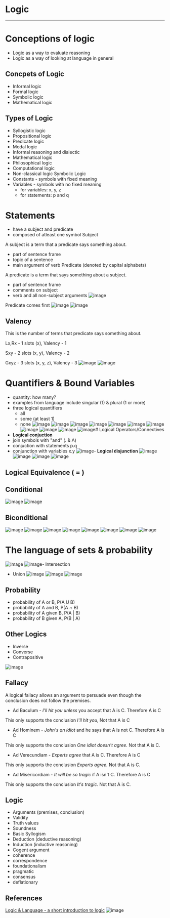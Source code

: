 # Logic

---

# Conceptions of logic

- Logic as a way to evaluate reasoning
- Logic as a way of looking at language in general

## Concpets of Logic

- Informal logic
- Formal logic
- Symbolic logic
- Mathematical logic

## Types of Logic

- Syllogistic logic
- Propositional logic
- Predicate logic
- Modal logic
- Informal reasoning and dialectic
- Mathematical logic
- Philosophical logic
- Computational logic
- Non-classical logic
Symbolic Logic
- Constants - symbols with fixed meaning
- Variables - symbols with no fixed meaning
  - for variables: x, y, z
  - for statements: p and q

# Statements

- have a subject and predicate
- composed of atleast one symbol
Subject

A subject is a term that a predicate says something about.

- part of sentence frame
- topic of a sentence
- main argument of verb
Predicate (denoted by capital alphabets)

A predicate is a term that says something about a subject.

- part of sentence frame
- comments on subject
- verb and all non-subject arguments
![image](media/Logic-image1.png)

Predicate comes first
![image](media/Logic-image2.png)
![image](media/Logic-image3.png)

## Valency

This is the number of terms that predicate says something about.

Lx,Rx - 1 slots (x), Valency - 1

Sxy - 2 slots (x, y), Valency - 2

Gxyz - 3 slots (x, y, z), Valency - 3
![image](media/Logic-image4.png)
![image](media/Logic-image5.png)

# Quantifiers & Bound Variables

- quantity: how many?
- examples from language include singular (1) & plural (1 or more)
- three logical quantifiers
  - all
  - some (at least 1)
  - none
![image](media/Logic-image6.png)
![image](media/Logic-image7.png)
![image](media/Logic-image8.png)
![image](media/Logic-image9.png)
![image](media/Logic-image10.png)
![image](media/Logic-image11.png)
![image](media/Logic-image12.png)
![image](media/Logic-image13.png)
![image](media/Logic-image14.png)
![image](media/Logic-image15.png)
![image](media/Logic-image16.png)# Logical Operators/Connectives
- **Logical conjuction**
- join symbols with "and" (. & Λ)
- conjuction with statements p.q
- conjunction with variables x.y
![image](media/Logic-image17.png)-  **Logical disjunction**
![image](media/Logic-image18.png)
![image](media/Logic-image19.png)
![image](media/Logic-image20.png)
![image](media/Logic-image21.png)

## Logical Equivalence ( = )

## Conditional

![image](media/Logic-image22.png)
![image](media/Logic-image23.png)

## Biconditional

![image](media/Logic-image24.png)
![image](media/Logic-image25.png)
![image](media/Logic-image26.png)
![image](media/Logic-image27.png)
![image](media/Logic-image28.png)
![image](media/Logic-image29.png)
![image](media/Logic-image30.png)
![image](media/Logic-image31.png)

# The language of sets & probability

![image](media/Logic-image32.png)
![image](media/Logic-image33.png)-  Intersection

- Union
![image](media/Logic-image34.png)
![image](media/Logic-image35.png)
![image](media/Logic-image36.png)

## Probability

- probability of A or B, P(A U B)
- probability of A and B, P(A **∩** B)
- probability of A given B, P(A | B)
- probability of B given A, P(B | A)

## Other Logics

- Inverse
- Converse
- Contrapositive

![image](media/Logic-image37.png)

## Fallacy

A logical fallacy allows an argument to persuade even though the conclusion does not follow the premises.

- Ad Baculum - *I'll hit you unless* you accept that A is C. Therefore A is C

This only supports the conclusion *I'll hit you*, Not that A is C

- Ad Hominem - *John's an idiot* and he says that A is not C. Therefore A is C

This only supports the conclusion *One idiot doesn't agree.* Not that A is C.

- Ad Verecundiam - *Experts agree* that A is C. Therefore A is C

This only supports the conclusion *Experts agree.* Not that A is C.

- Ad Misericordiam - *It will be so tragic* if A isn't C. Therefore A is C

This only supports the conclusion *It's tragic.* Not that A is C.

## Logic

- Arguments (premises, conclusion)
- Validity
- Truth values
- Soundness
- Basic Syllogism
- Deduction (deductive reasoning)
- Induction (inductive reasoning)
- Cogent argument
- coherence
- correspondence
- foundationalism
- pragmatic
- consensus
- deflationary

## References

[Logic & Language - a short introduction to logic](https://www.youtube.com/playlist?list=PL48654681292CF456)
![image](media/Logic-image38.jpg)
